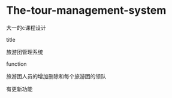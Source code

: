 The-tour-management-system
==========================

大一的c课程设计


title

旅游团管理系统


function


旅游团人员的增加删除和每个旅游团的领队


有更新功能
